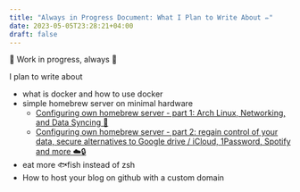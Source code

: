```yaml
---
title: "Always in Progress Document: What I Plan to Write About ✏️"
date: 2023-05-05T23:28:21+04:00
draft: false
---
```



🚧 Work in progress, always 🛑

I plan to write about
- what is docker and how to use docker
- simple homebrew server on minimal hardware
  - [Configuring own homebrew server - part 1: Arch Linux, Networking, and Data Syncing 🐧](/posts/configuring-own-homebrew-server-part-1-arch-linux-networking-and-data-syncing/)
  - [Configuring own homebrew server - part 2: regain control of your data, secure alternatives to Google drive / iCloud, 1Password, Spotify and more ☁️🔒️](/posts/configuring-own-homebrew-server-part-2-regain-control-of-your-data-secure-alternatives-to-google-drive-icloud-1password-spotify-and-more/)
- eat more 🐟️fish instead of zsh
- How to host your blog on github with a custom domain
